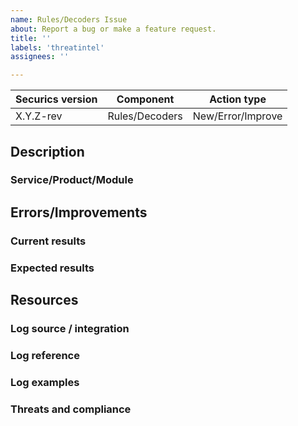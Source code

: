 ```yaml
---
name: Rules/Decoders Issue
about: Report a bug or make a feature request.
title: ''
labels: 'threatintel'
assignees: ''

---
```


|Securics version| Component | Action type |
|---| --- | --- |
| X.Y.Z-rev | Rules/Decoders | New/Error/Improve |

<!--
This template reflects sections that must be included in new issues
Contributions from the community are really appreciated. If this is the case, please add the
"contribution" to properly track the issue.
-->

## Description
<!-- Add a detailed description of your issue -->
<!-- Detail the reason that motivates this proposed change on the ruleset -->

### Service/Product/Module
<!-- Add a description of the service that you are targeting with the ruleset, indicating vendor and/or module if available -->
<!-- Add any URL or doc related to service and/or vendor/module -->


## Errors/Improvements
### Current results
<!--  Include current results -->

### Expected results
<!--  Include expected results -->

## Resources
### Log source / integration
<!-- Especify where the logs come from and/or if integration is required-->

### Log reference
<!-- Add any URL or doc related to log format -->
<!-- Add any URL or doc related to log events -->

### Log examples
<!-- Add any logs examples available -->

### Threats and compliance
<!-- We analyze in search of applicable threats (MITRE) and add  applicable commpliance (PCI DSS, GDPR) -->
<!-- Optionally list specific threats and compliance to be covered if desired -->
<!-- Include any related URL or documentation -->
